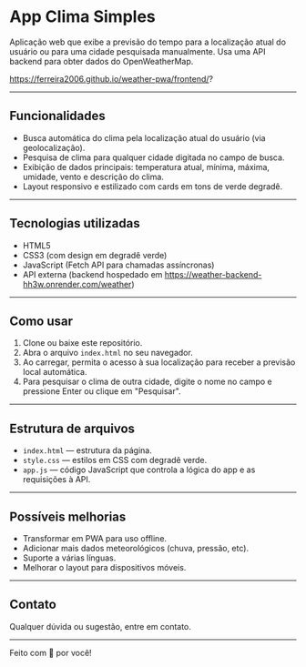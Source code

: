 # App Clima Simples

Aplicação web que exibe a previsão do tempo para a localização atual do usuário ou para uma cidade pesquisada manualmente. Usa uma API backend para obter dados do OpenWeatherMap.

https://ferreira2006.github.io/weather-pwa/frontend/?

---

## Funcionalidades

- Busca automática do clima pela localização atual do usuário (via geolocalização).
- Pesquisa de clima para qualquer cidade digitada no campo de busca.
- Exibição de dados principais: temperatura atual, mínima, máxima, umidade, vento e descrição do clima.
- Layout responsivo e estilizado com cards em tons de verde degradê.

---

## Tecnologias utilizadas

- HTML5
- CSS3 (com design em degradê verde)
- JavaScript (Fetch API para chamadas assíncronas)
- API externa (backend hospedado em https://weather-backend-hh3w.onrender.com/weather)

---

## Como usar

1. Clone ou baixe este repositório.
2. Abra o arquivo `index.html` no seu navegador.
3. Ao carregar, permita o acesso à sua localização para receber a previsão local automática.
4. Para pesquisar o clima de outra cidade, digite o nome no campo e pressione Enter ou clique em "Pesquisar".

---

## Estrutura de arquivos

- `index.html` — estrutura da página.
- `style.css` — estilos em CSS com degradê verde.
- `app.js` — código JavaScript que controla a lógica do app e as requisições à API.

---

## Possíveis melhorias

- Transformar em PWA para uso offline.
- Adicionar mais dados meteorológicos (chuva, pressão, etc).
- Suporte a várias línguas.
- Melhorar o layout para dispositivos móveis.

---

## Contato

Qualquer dúvida ou sugestão, entre em contato.

---

Feito com 💚 por você!
